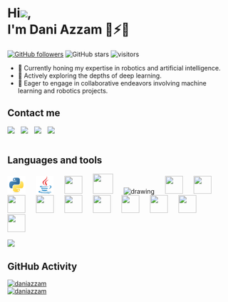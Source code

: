 # Hi<img src="https://github.com/TheDudeThatCode/TheDudeThatCode/blob/master/Assets/Hi.gif" width=30>, <br/> I'm Dani Azzam 🤖⚡🔌
[![GitHub followers](https://img.shields.io/github/followers/daniazzam?style=social)](https://github.com/daniazzam?tab=followers)
![GitHub stars](https://img.shields.io/github/stars/daniazzam?style=social)
![visitors](https://visitor-badge-deno.deno.dev/daniazzam.daniazzam.svg)

- 🔭 Currently honing my expertise in robotics and artificial intelligence.
- 🌱 Actively exploring the depths of deep learning.
- 👯 Eager to engage in collaborative endeavors involving machine learning and robotics projects.

## Contact me
<p>
  <a href="mailto:azzam.dani333@gmail.com"><img width="30px" align="left" src="https://cdn.jsdelivr.net/npm/simple-icons@v3/icons/gmail.svg" /></a>
  <a href="mailto:dani.azzam@outlook.com"><img width="30px" align="left" src="https://cdn.jsdelivr.net/npm/simple-icons@v3/icons/microsoftoutlook.svg" /></a>
  <a href="https://linkedin.com/in/dani-azzam/"><img width="30px" align="left" src="https://cdn.jsdelivr.net/npm/simple-icons@v3/icons/linkedin.svg" /></a>
  <a href="https://www.instagram.com/danii_azzam/"><img width="30px" align="left" src="https://cdn.jsdelivr.net/npm/simple-icons@v3/icons/instagram.svg" /></a>
</p>
<br />
<br />

## Languages and tools
<p align="left">
  <img src="https://raw.githubusercontent.com/devicons/devicon/master/icons/python/python-original.svg" width="40" height="40" style="padding-right:20px;"/>
  <img src="https://github.com/devicons/devicon/blob/master/icons/java/java-original.svg" width="40" height="40" style="padding-right:20px;"/>
  <img src="https://cdn.jsdelivr.net/gh/devicons/devicon/icons/cplusplus/cplusplus-line.svg" width="40" height="40" style="padding-right:20px;"/>
  <img src="https://upload.wikimedia.org/wikipedia/commons/b/bb/Ros_logo.svg" width="45" height="45" style="padding-right:20px;"/>
  <img src="https://upload.wikimedia.org/wikipedia/commons/thumb/5/53/OpenCV_Logo_with_text.png/195px-OpenCV_Logo_with_text.png" alt="drawing" width="38" height="38" style="padding-right:20px;"/>
  <img src="https://cdn.jsdelivr.net/gh/devicons/devicon/icons/arduino/arduino-original.svg" width="40" height="40" style="padding-right:20px;"/>
  <img src="https://cdn.jsdelivr.net/gh/devicons/devicon/icons/git/git-original.svg" width="40" height="40"style="padding-right:20px;"/>
  <img src="https://cdn.jsdelivr.net/gh/devicons/devicon/icons/linux/linux-original.svg" width="40" height="40" style="padding-right:20px;"/>
  <img src="https://cdn.jsdelivr.net/gh/devicons/devicon/icons/dart/dart-original.svg" width="40" height="40" style="padding-right:20px;"/>
  <img src="https://cdn.jsdelivr.net/gh/devicons/devicon/icons/bash/bash-original.svg" width="40" height="40" style="padding-right:20px;"/>
  <img src="https://cdn.jsdelivr.net/gh/devicons/devicon/icons/flutter/flutter-original.svg" width="40" height="40" style="padding-right:20px;"/>
  <img src="https://cdn.jsdelivr.net/gh/devicons/devicon/icons/raspberrypi/raspberrypi-original.svg" width="40" height="40" style="padding-right:20px;"/>
  <img src="https://cdn.jsdelivr.net/gh/devicons/devicon/icons/pytorch/pytorch-plain-wordmark.svg" width="40" height="40" style="padding-right:20px;"/>
  <img src="https://cdn.jsdelivr.net/gh/devicons/devicon/icons/tensorflow/tensorflow-original.svg"  width="40" height="40" style="padding-right:20px;"/>
  <img src="https://cdn.jsdelivr.net/gh/devicons/devicon/icons/ubuntu/ubuntu-plain.svg"  width="40" height="40" style="padding-right:20px;"/>
</p>

<p align="left">
  <img src="https://github-readme-stats.vercel.app/api/top-langs/?username=daniazzam&hide=jupyter%20notebook&show_icons=true&locale=en&layout=compact" />
</p>

## GitHub Activity
<a href="https://www.github.com/daniazzam"><img src="https://github-readme-streak-stats.herokuapp.com/?user=daniazzam" alt="daniazzam" /></a>
<br />
<a href="https://www.github.com/daniazzam"><img src="https://github-readme-stats.vercel.app/api?username=daniazzam" alt="daniazzam" /></a>


